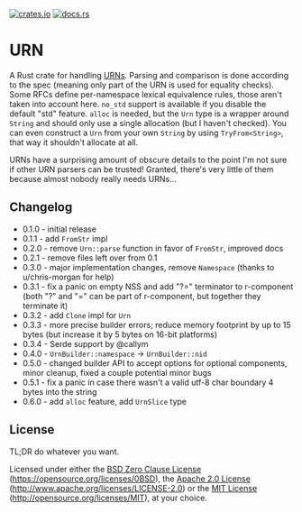 [![crates.io](https://img.shields.io/crates/v/urn.svg)](https://crates.io/crates/urn)
[![docs.rs](https://docs.rs/urn/badge.svg)](https://docs.rs/urn)

# URN

A Rust crate for handling
[URNs](https://datatracker.ietf.org/doc/html/rfc8141). Parsing
and comparison is done according to the spec (meaning only part of the
URN is used for equality checks). Some RFCs define per-namespace lexical
equivalence rules, those aren't taken into account here. `no_std`
support is available if you disable the default "std" feature. `alloc`
is needed, but the `Urn` type is a wrapper around `String` and should
only use a single allocation (but I haven't checked). You can even
construct a `Urn` from your own `String` by using `TryFrom<String>`,
that way it shouldn't allocate at all.

URNs have a surprising amount of obscure details to the point I'm not
sure if other URN parsers can be trusted! Granted, there's very little
of them because almost nobody really needs URNs...

## Changelog

- 0.1.0 - initial release
- 0.1.1 - add `FromStr` impl
- 0.2.0 - remove `Urn::parse` function in favor of `FromStr`, improved
  docs
- 0.2.1 - remove files left over from 0.1
- 0.3.0 - major implementation changes, remove `Namespace` (thanks to
  u/chris-morgan for help)
- 0.3.1 - fix a panic on empty NSS and add "?=" terminator to
  r-component (both "?" and "=" can be part of r-component, but together
  they terminate it)
- 0.3.2 - add `Clone` impl for `Urn`
- 0.3.3 - more precise builder errors; reduce memory footprint by up to
  15 bytes (but increase it by 5 bytes on 16-bit platforms)
- 0.3.4 - Serde support by @callym
- 0.4.0 - `UrnBuilder::namespace` -> `UrnBuilder::nid`
- 0.5.0 - changed builder API to accept options for optional components,
  minor cleanup, fixed a couple potential minor bugs
- 0.5.1 - fix a panic in case there wasn't a valid utf-8 char boundary 4
  bytes into the string
- 0.6.0 - add `alloc` feature, add `UrnSlice` type

## License

TL;DR do whatever you want.

Licensed under either the [BSD Zero Clause License](LICENSE-0BSD)
(https://opensource.org/licenses/0BSD), the [Apache 2.0
License](LICENSE-APACHE) (http://www.apache.org/licenses/LICENSE-2.0) or
the [MIT License](LICENSE-MIT) (http://opensource.org/licenses/MIT), at
your choice.

